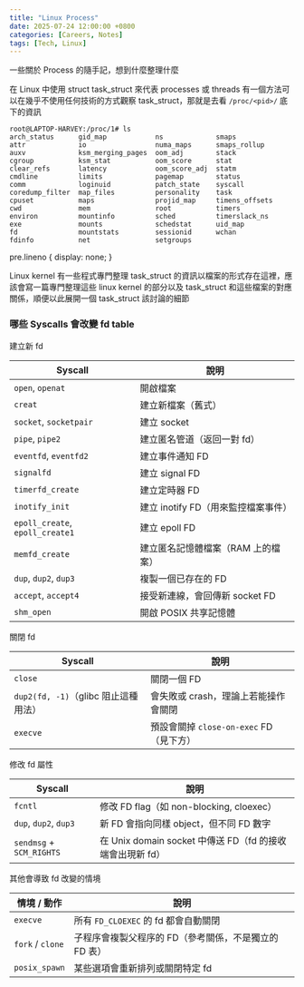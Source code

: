 ```yaml
---
title: "Linux Process"
date: 2025-07-24 12:00:00 +0800
categories: [Careers, Notes]
tags: [Tech, Linux]
---
```


一些關於 Process 的隨手記，想到什麼整理什麼

在 Linux 中使用 struct task_struct 來代表 processes 或 threads
有一個方法可以在幾乎不使用任何技術的方式觀察 task_struct，那就是去看 `/proc/<pid>/` 底下的資訊

```text
root@LAPTOP-HARVEY:/proc/1# ls
arch_status      gid_map            ns             smaps
attr             io                 numa_maps      smaps_rollup
auxv             ksm_merging_pages  oom_adj        stack
cgroup           ksm_stat           oom_score      stat
clear_refs       latency            oom_score_adj  statm
cmdline          limits             pagemap        status
comm             loginuid           patch_state    syscall
coredump_filter  map_files          personality    task
cpuset           maps               projid_map     timens_offsets
cwd              mem                root           timers
environ          mountinfo          sched          timerslack_ns
exe              mounts             schedstat      uid_map
fd               mountstats         sessionid      wchan
fdinfo           net                setgroups
```
pre.lineno { display: none; }

Linux kernel 有一些程式專門整理 task_struct 的資訊以檔案的形式存在這裡，應該會寫一篇專門整理這些 linux kernel 的部分以及 task_struct 和這些檔案的對應關係，順便以此展開一個 task_struct 該討論的細節

### 哪些 Syscalls 會改變 fd table

建立新 fd

| Syscall                         | 說明                      |
| ------------------------------- | ----------------------- |
| `open`, `openat`                | 開啟檔案                    |
| `creat`                         | 建立新檔案（舊式）               |
| `socket`, `socketpair`          | 建立 socket               |
| `pipe`, `pipe2`                 | 建立匿名管道（返回一對 fd）         |
| `eventfd`, `eventfd2`           | 建立事件通知 FD               |
| `signalfd`                      | 建立 signal FD            |
| `timerfd_create`                | 建立定時器 FD                |
| `inotify_init`                  | 建立 inotify FD（用來監控檔案事件） |
| `epoll_create`, `epoll_create1` | 建立 epoll FD             |
| `memfd_create`                  | 建立匿名記憶體檔案（RAM 上的檔案）     |
| `dup`, `dup2`, `dup3`           | 複製一個已存在的 FD             |
| `accept`, `accept4`             | 接受新連線，會回傳新 socket FD    |
| `shm_open`                      | 開啟 POSIX 共享記憶體          |

關閉 fd

| Syscall                      | 說明                            |
| ---------------------------- | ----------------------------- |
| `close`                      | 關閉一個 FD                       |
| `dup2(fd, -1)`（glibc 阻止這種用法） | 會失敗或 crash，理論上若能操作會關閉         |
| `execve`                     | 預設會關掉 `close-on-exec` FD（見下方） |

修改 fd 屬性

| Syscall                  | 說明                                          |
| ------------------------ | ------------------------------------------- |
| `fcntl`                  | 修改 FD flag（如 non-blocking, cloexec）         |
| `dup`, `dup2`, `dup3`    | 新 FD 會指向同樣 object，但不同 FD 數字                 |
| `sendmsg` + `SCM_RIGHTS` | 在 Unix domain socket 中傳送 FD（fd 的接收端會出現新 fd） |

其他會導致 fd 改變的情境

| 情境 / 動作          | 說明                             |
| ---------------- | ------------------------------ |
| `execve`         | 所有 `FD_CLOEXEC` 的 fd 都會自動關閉    |
| `fork` / `clone` | 子程序會複製父程序的 FD（參考關係，不是獨立的 FD 表） |
| `posix_spawn`    | 某些選項會重新排列或關閉特定 fd              |
